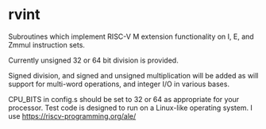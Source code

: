 # rvint
Subroutines which implement RISC-V M extension functionality on I, E, and Zmmul instruction sets.

Currently unsigned 32 or 64 bit division is provided. 

Signed division, and signed and unsigned multiplication will be added as will support for multi-word operations, and integer I/O in various bases.

CPU_BITS in config.s should be set to 32 or 64 as appropriate for your processor. Test code is designed to run on a Linux-like operating system. I use https://riscv-programming.org/ale/
